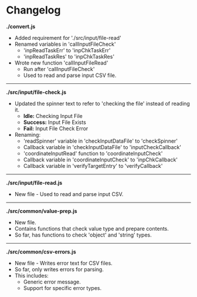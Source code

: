 # Changelog

**./convert.js**
* Added requirement for './src/input/file-read'
* Renamed variables in 'callInputFileCheck'
	* 'inpReadTaskErr' to 'inpChkTaskErr'
	* 'inpReadTaskRes' to 'inpChkTaskRes'
* Wrote new function 'callInputFileRead'
	* Run after 'callInputFileCheck'
	* Used to read and parse input CSV file.

---

**./src/input/file-check.js**
* Updated the spinner text to refer to 'checking the file' instead of reading it.
	* **Idle:** Checking Input File
	* **Success:** Input File Exists
	* **Fail:** Input File Check Error
* Renaming:
	* 'readSpinner' variable in 'checkInputDataFile' to 'checkSpinner'
	* Callback variable in 'checkInputDataFile' to 'inputCheckCallback'
	* 'coordinateInputRead' function to 'coordinateInputCheck'
	* Callback variable in 'coordinateInputCheck' to 'inpChkCallback'
	* Callback variable in 'verifyTargetEntry' to 'verifyCallback'

---

**./src/input/file-read.js**
* New file - Used to read and parse input CSV.

---

**./src/common/value-prep.js**
* New file.
* Contains functions that check value type and prepare contents.
* So far, has functions to check 'object' and 'string' types.

---

**./src/common/csv-errors.js**
* New file - Writes error text for CSV files.
* So far, only writes errors for parsing.
* This includes:
	* Generic error message.
	* Support for specific error types.